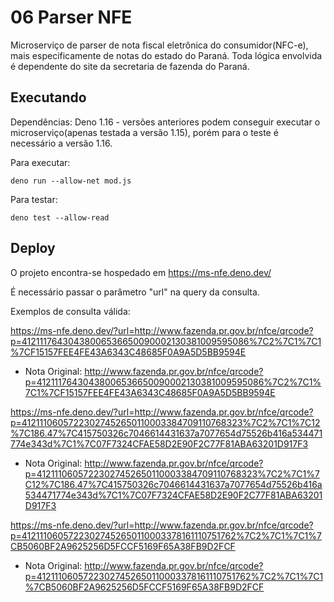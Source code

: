 # 06 Parser NFE

Microserviço de parser de nota fiscal eletrônica do consumidor(NFC-e), mais especificamente de notas do estado do Paraná.
Toda lógica envolvida é dependente do site da secretaria de fazenda do Paraná.

## Executando

Dependências: Deno 1.16 - versões anteriores podem conseguir executar o microserviço(apenas testada a versão 1.15), porém para o teste é necessário a versão 1.16.

Para executar:
```
deno run --allow-net mod.js
```

Para testar:
```
deno test --allow-read
```

## Deploy

O projeto encontra-se hospedado em https://ms-nfe.deno.dev/

É necessário passar o parâmetro "url" na query da consulta.

Exemplos de consulta válida:

https://ms-nfe.deno.dev/?url=http://www.fazenda.pr.gov.br/nfce/qrcode?p=41211176430438006536650090002130381009595086%7C2%7C1%7C1%7CF15157FEE4FE43A6343C48685F0A9A5D5BB9594E

- Nota Original: http://www.fazenda.pr.gov.br/nfce/qrcode?p=41211176430438006536650090002130381009595086%7C2%7C1%7C1%7CF15157FEE4FE43A6343C48685F0A9A5D5BB9594E

https://ms-nfe.deno.dev/?url=http://www.fazenda.pr.gov.br/nfce/qrcode?p=41211106057223027452650110003384709110768323%7C2%7C1%7C12%7C186.47%7C415750326c7046614431637a7077654d75526b416a534471774e343d%7C1%7C07F7324CFAE58D2E90F2C77F81ABA63201D917F3

- Nota Original: http://www.fazenda.pr.gov.br/nfce/qrcode?p=41211106057223027452650110003384709110768323%7C2%7C1%7C12%7C186.47%7C415750326c7046614431637a7077654d75526b416a534471774e343d%7C1%7C07F7324CFAE58D2E90F2C77F81ABA63201D917F3

https://ms-nfe.deno.dev/?url=http://www.fazenda.pr.gov.br/nfce/qrcode?p=41211106057223027452650110003378161110751762%7C2%7C1%7C1%7CB5060BF2A9625256D5FCCF5169F65A38FB9D2FCF

- Nota Original: http://www.fazenda.pr.gov.br/nfce/qrcode?p=41211106057223027452650110003378161110751762%7C2%7C1%7C1%7CB5060BF2A9625256D5FCCF5169F65A38FB9D2FCF
